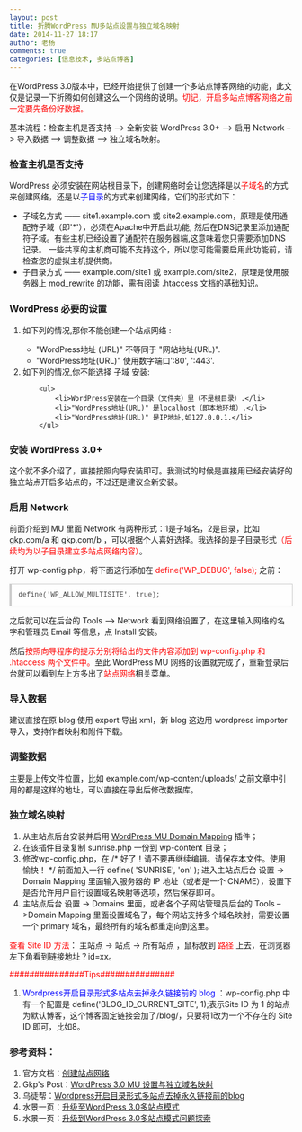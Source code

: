 ```yaml
---
layout: post
title: 折腾WordPress MU多站点设置与独立域名映射
date: 2014-11-27 18:17
author: 老杨
comments: true
categories: [信息技术, 多站点博客]
---
```

在WordPress 3.0版本中，已经开始提供了创建一个多站点博客网络的功能，此文仅是记录一下折腾如何创建这么一个网络的说明。<span style = "color:red;">切记，开启多站点博客网络之前一定要先备份好数据。</span>
<!--more-->
基本流程：检查主机是否支持 –> 全新安装 WordPress 3.0+ –> 启用 Network –> 导入数据 –> 调整数据 –> 独立域名映射。

<h3>检查主机是否支持</h3>

WordPress 必须安装在网站根目录下，创建网络时会让您选择是以<span style = "color:red;">子域名</span>的方式来创建网络，还是以<span style = "color:blue;">子目录</span>的方式来创建网络，它们的形式如下：
<ul>
	<li>子域名方式 —— site1.example.com 或 site2.example.com，原理是使用通配符子域（即'*'），必须在Apache中开启此功能, 然后在DNS记录里添加通配符子域。有些主机已经设置了通配符在服务器端,这意味着您只需要添加DNS记录。 一些共享的主机商可能不支持这个，所以您可能需要启用此功能前，请检查您的虚拟主机提供商。</li>
	<li>子目录方式 —— example.com/site1 或 example.com/site2，原理是使用服务器上 <a href="http://codex.wordpress.org/Glossary#mod_rewrite" target="_blank">mod_rewrite</a> 的功能，需有阅读 .htaccess 文档的基础知识。</li>
 </ul>

<h3>WordPress 必要的设置</h3>
<ol>
	<li>如下列的情况,那你不能创建一个站点网络 :</li>
        <ul>
	        <li>"WordPress地址 (URL)" 不等同于 "网站地址(URL)".</li>
        	<li>"WordPress地址(URL)" 使用数字端口':80', ':443'.</li>
        </ul>
	<li>如下列的情况,你不能选择 子域 安装:</li>

        <ul>
        	<li>WordPress安装在一个目录（文件夹）里（不是根目录）.</li>
        	<li>"WordPress地址(URL)" 是localhost（即本地环境）.</li>
        	<li>"WordPress地址(URL)" 是IP地址,如127.0.0.1.</li>
        </ul>
</ol>

<h3>安装 WordPress 3.0+</h3>

这个就不多介绍了，直接按照向导安装即可。我测试的时候是直接用已经安装好的独立站点开启多站点的，不过还是建议全新安装。

<h3>启用 Network</h3>

前面介绍到 MU 里面 Network 有两种形式：1是子域名，2是目录，比如 gkp.com/a 和  gkp.com/b ，可以根据个人喜好选择。我选择的是子目录形式<span style = "color:red;">（后续均为以子目录建立多站点网络内容）</span>。

打开 wp-config.php，将下面这行添加在  <span style = "color:red;">define('WP_DEBUG', false);</span>  之前：

<pre style="margin:15px 0;font:100 12px/18px monaco, andale mono, courier new;padding:10px 12px;border:#ccc 1px solid;border-left-width:4px;background-color:#fefefe;box-shadow:0 0 4px #eee;word-break:break-all;word-wrap:break-word;color:#444">define('WP_ALLOW_MULTISITE', true);</pre>

之后就可以在后台的 Tools –> Network 看到网络设置了，在这里输入网络的名字和管理员 Email 等信息，点 Install 安装。

然后<span style = "color:red;">按照向导程序的提示分别将给出的文件内容添加到 wp-config.php 和 .htaccess 两个文件中。</span>至此 WordPress MU 网络的设置就完成了，重新登录后台就可以看到左上方多出了<span style = "color:red;">站点网络</span>相关菜单。

<h3>导入数据</h3>

建议直接在原 blog 使用 export 导出 xml，新 blog 这边用 wordpress importer 导入，支持作者映射和附件下载。

<h3>调整数据</h3>
主要是上传文件位置，比如 example.com/wp-content/uploads/ 之前文章中引用的都是这样的地址，可以直接在导出后修改数据库。

<h3>独立域名映射</h3>
<ol>
	<li>从主站点后台安装并启用 <a href="https://wordpress.org/plugins/wordpress-mu-domain-mapping/" target="_blank">WordPress MU Domain Mapping</a> 插件；</li>
	<li>在该插件目录复制 sunrise.php 一份到 wp-content 目录；</li>
	<li>修改wp-config.php，在 /* 好了！请不要再继续编辑。请保存本文件。使用愉快！ */ 前面加入一行 define( 'SUNRISE', 'on' );
进入主站点后台 设置 -> Domain Mapping 里面输入服务器的 IP 地址（或者是一个 CNAME），设置下是否允许用户自行设置域名映射等选项，然后保存即可。</li>
	<li>主站点后台 设置 -> Domains 里面，或者各个子网站管理员后台的 Tools –>Domain Mapping 里面设置域名了，每个网站支持多个域名映射，需要设置一个 primary 域名，最终所有的域名都重定向到这里。</li>
</ol>

<span style = "color:red;">查看 Site ID 方法</span>： 主站点 -> 站点 -> 所有站点 ，鼠标放到<span style = "color:red;"> 路径 </span>上去，在浏览器左下角看到链接地址？id=xx。

<span style = "color:red;">###############Tips###############</span>

<ol>
	<li><span style = "color:blue;">Wordpress开启目录形式多站点去掉永久链接前的 blog </span>：wp-config.php 中有一个配置是 define('BLOG_ID_CURRENT_SITE', 1);表示Site ID 为 1 的站点为默认博客，这个博客固定链接会加了/blog/，只要将1改为一个不存在的 Site ID 即可，比如8。</li>
</ol>

<h3>参考资料：</h3>
<ol>
	<li>官方文档：<a href="http://codex.wordpress.org/zh-cn:创建站点网络" target="_blank">创建站点网络</a></li>
	<li>Gkp's Post：<a href="http://b.gkp.cc/2010/08/04/enable-wordpress-30-mu-function-and-map-domain-for-network-blogs/" target="_blank">WordPress 3.0 MU 设置与独立域名映射</a></li>
	<li>乌徒帮：<a href="http://www.utubon.com/post/67.html" target="_blank">Wordpress开启目录形式多站点去掉永久链接前的blog</a></li>
	<li>水景一页：<a href="http://cnzhx.net/blog/upgrade-to-wp30-multisite-subdirectory/" target="_blank">升级至WordPress 3.0多站点模式</a></li>
	<li>水景一页：<a href="http://cnzhx.net/blog/update-to-wordpress-3-0-multisite-problem/" target="_blank">升级到WordPress 3.0多站点模式问题探索</a></li>
</ol>
